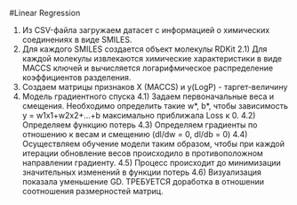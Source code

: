 #Linear Regression
1) Из CSV-файла загружаем датасет с информацией о химических соединениях в виде SMILES.
2) Для каждого SMILES создается объект молекулы RDKit
2.1) Для каждой молекулы извлекаются химические характеристики в виде MACCS ключей и вычисляется логарифмическое распределение коэффициентов разделения.
3) Создаем матрицы признаков X (MACCS) и y(LogP) - таргет-величину
4) Модель градиентного спуска
4.1) Задаем первоначальные веса и смещения. Необходимо определить такие w*, b*, чтобы зависимость 
y = w1x1+w2x2+...+b максимально приближала Loss к 0.
4.2) Определяем функцию потерь
4.3) Определяем градиенты по отношению к весам и смещению (dl/dw = 0, dl/db = 0)
4.4) Осуществляем обучение модели таким образом, чтобы при каждой итерации обновление весов происходило в противоположном направлении градиенту.
4.5) Процесс происходит до минимизации значительных изменений в функции потерь
4.6) Визуализация показала уменьшение GD. ТРЕБУЕТСЯ доработка в отношении соотношения размерностей матриц.
